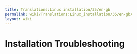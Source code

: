 ```yaml
---
title: Translations:Linux installation/35/en-gb
permalink: wiki/Translations:Linux_installation/35/en-gb/
layout: wiki
---
```


# Installation Troubleshooting
